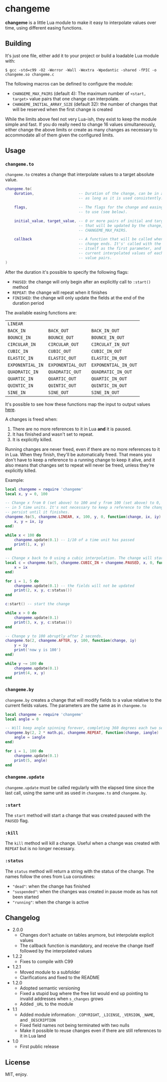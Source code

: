 # changeme

**changeme** is a little Lua module to make it easy to interpolate values over time, using different easing functions.

## Building

It's just one file, either add it to your project or build a loadable Lua module with:

```
$ gcc -std=c99 -O2 -Werror -Wall -Wextra -Wpedantic -shared -fPIC -o changeme.so changeme.c
```

The following macros can be defined to configure the module:

* `CHANGEME_MAX_PAIRS` (default 4): The maximum number of `<start, target>` value pairs that one change can interpolate.
* `CHANGEME_INITIAL_ARRAY_SIZE` (default 32): the number of changes that will be reserved when the first change is created

While the limits above feel not very Lua-ish, they exist to keep the module simple and fast. If you do really need to change 16 values simultaneously, either change the above limits or create as many changes as necessary to accommodate all of them given the configured limits.

## Usage

### `changeme.to`

`changeme.to` creates a change that interpolate values to a target absolute value.

```lua
changeme.to(
    duration,                    -- Duration of the change, can be in any unit
                                 -- as long as it is used consistently.

    flags,                       -- The flags for the change and easing function
                                 -- to use (see below).

    initial_value, target_value, -- 0 or more pairs of initial and target values
                                 -- that will be updated by the change, up to
                                 -- CHANGEME_MAX_PAIRS.

    callback                     -- A function that will be called when the
                                 -- change ends. It's' called with the change
                                 -- itself as the first parameter, and the
                                 -- current interpolated values of each of the
                                 -- value pairs.
)
```

After the duration it's possible to specify the following flags:

* `PAUSED`: the change will only begin after an explicitly call to `:start()` method
* `REPEAT`: the change will repeat when it finishes
* `FINISHED`: the change will only update the fields at the end of the duration period

The available easing functions are:

||||
|---|---|---|
|`LINEAR`|||
|`BACK_IN`|`BACK_OUT`|`BACK_IN_OUT`|
|`BOUNCE_IN`|`BOUNCE_OUT`|`BOUNCE_IN_OUT`|
|`CIRCULAR_IN`|`CIRCULAR_OUT`|`CIRCULAT_IN_OUT`|
|`CUBIC_IN`|`CUBIC_OUT`|`CUBIC_IN_OUT`|
|`ELASTIC_IN`|`ELASTIC_OUT`|`ELASTIC_IN_OUT`|
|`EXPONENTIAL_IN`|`EXPONENTIAL_OUT`|`EXPONENTIAL_IN_OUT`|
|`QUADRATIC_IN`|`QUADRATIC_OUT`|`QUADRATIC_IN_OUT`|
|`QUARTIC_IN`|`QUARTIC_OUT`|`QUARTIC_IN_OUT`|
|`QUINTIC_IN`|`QUINTIC_OUT`|`QUINTIC_IN_OUT`|
|`SINE_IN`|`SINE_OUT`|`SINE_IN_OUT`|

It's possible to see how these functions map the input to output values [here](https://easings.net/en).

A changes is freed when:

1. There are no more references to it in Lua **and** it is paused.
1. It has finished and wasn't set to repeat.
1. It is explicitly killed.

Running changes are never freed, even if there are no more references to it in Lua. When they finish, they'll be automatically freed. That means you don't have to keep a reference to a running change to keep it alive, and it also means that changes set to repeat will never be freed, unless they're explicitly killed.

Example:

```lua
local changeme = require 'changeme'
local x, y = 0, 100

-- Change x from 0 (set above) to 100 and y from 100 (set above) to 0, linearly
-- in 5 time units. It's not necessary to keep a reference to the change, it'll
-- persist until it finishes.
changeme.to(5, changeme.LINEAR, x, 100, y, 0, function(change, ix, iy)
    x, y = ix, iy
end)

while x < 100 do
    changeme.update(0.1) -- 1/10 of a time unit has passed
    print(1, x, y)
end

-- Change x back to 0 using a cubic interpolation. The change will start paused.
local c = changeme.to(5, changeme.CUBIC_IN + changeme.PAUSED, x, 0, function(change, ix)
    x = ix
end)

for i = 1, 5 do
    changeme.update(0.1) -- the fields will not be updated
    print(2, x, y, c:status())
end

c:start() -- start the change

while x > 0 do
    changeme.update(0.1)
    print(3, x, y, c:status())
end

-- Change y to 100 abruptly after 2 seconds.
changeme.to(2, changeme.AFTER, y, 100, function(change, iy)
    y = iy
    print('now y is 100')
end)

while y ~= 100 do
    changeme.update(0.1)
    print(4, x, y)
end
```

### `changeme.by`

`changeme.by` creates a change that will modify fields to a value relative to the current fields values. The parameters are the same as in `changeme.to`

```lua
local changeme = require 'changeme'
local angle = 0

-- Will keep angle spinning forever, completing 360 degrees each two seconds.
changeme.by(2, 2 * math.pi, changeme.REPEAT, function(change, iangle)
    angle = iangle
end)

for i = 1, 100 do
    changeme.update(0.1)
    print(5, angle)
end
```

### `changeme.update`

`changeme.update` must be called regularly with the elapsed time since the last call, using the same unit as used in `changeme.to` and `changeme.by`.

### `:start`

The `start` method will start a change that was created paused with the `PAUSED` flag.

### `:kill`

The `kill` method will kill a change. Useful when a change was created with `REPEAT` but is no longer necessary.

### `:status`

The `status` method will return a string with the status of the change. The names follow the ones from Lua coroutines:

* `"dead"`: when the change has finished
* `"suspended"`: when the changes was created in pause mode as has not been started
* `"running"`: when the change is active

## Changelog

* 2.0.0
  * Changes don't actuate on tables anymore, but interpolate explicit values
  * The callback function is mandatory, and receive the change itself followed by the interpolated values
* 1.2.2
  * Fixes to compile with C99
* 1.2.1
  * Moved module to a subfolder
  * Clarifications and fixed to the README
* 1.2.0
  * Adopted semantic versioning
  * Fixed a stupid bug where the free list would end up pointing to invalid addresses when `s_changes` grows
  * Added `_URL` to the module
* 1.1
  * Added module information: `_COPYRIGHT`, `_LICENSE`, `_VERSION`, `_NAME`, and `_DESCRIPTION`
  * Fixed field names not being terminated with two nulls
  * Make it possible to reuse changes even if there are still references to it in Lua land
* 1.0
  * First public release

## License

MIT, enjoy.
